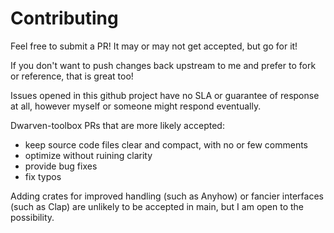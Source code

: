 # Contributing

Feel free to submit a PR! It may or may not get accepted, but go for it!

If you don't want to push changes back upstream to me and prefer to fork or reference, that is great too!

Issues opened in this github project have no SLA or guarantee of response at all, however myself or someone might respond eventually.

Dwarven-toolbox PRs that are more likely accepted:

- keep source code files clear and compact, with no or few comments
- optimize without ruining clarity
- provide bug fixes
- fix typos

Adding crates for improved handling (such as Anyhow) or fancier interfaces (such as Clap) are unlikely to be accepted in main, but I am open to the possibility.

